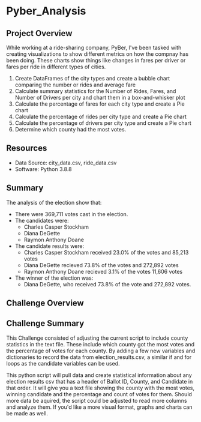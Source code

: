 # Pyber_Analysis

## Project Overview
While working at a ride-sharing company, PyBer, I've been tasked with creating visualizations to show different metrics on how the compnay has been doing. These charts show things like changes in fares per driver or fares per ride in different types of cities.

1. Create DataFrames of the city types and create a bubble chart comparing the number or rides and average fare
2. Calculate summary statistics for the Number of Rides, Fares, and Number of Drivers per city and chart them in a box-and-whisker plot
3. Calculate the percentage of fares for each city type and create a Pie chart
4. Calculate the percentage of rides per city type and create a Pie chart
5. Calculate the percentage of drivers per city type and create a Pie chart
6. Determine which county had the most votes.

## Resources
- Data Source: city_data.csv, ride_data.csv
- Software: Python 3.8.8

## Summary
The analysis of the election show that:
- There were 369,711 votes cast in the election.
- The candidates were:
    - Charles Casper Stockham
    - Diana DeGette
    - Raymon Anthony Doane
- The candidate results were:
    - Charles Casper Stockham received 23.0% of the votes and 85,213 votes
    - Diana DeGette recieved 73.8% of the votes and 272,892 votes
    - Raymon Anthony Doane recieved 3.1% of the votes 11,606 votes
- The winner of the election was:
    - Diana DeGette, who received 73.8% of the vote and 272,892 votes.
## Challenge Overview

## Challenge Summary


This Challenge consisted of adjusting the current script to include county statistics in the text file. These include which county got the most votes and the percentage of votes for each county. By adding a few new variables and dictionaries to record the data from election_results.csv, a similar if and for loops as the candidate variables can be used. 

This python script will pull data and create statistical information about any election results csv that has a header of Ballot ID, County, and Candidate in that order. It will give you a text file showing the county with the most votes, winning candidate and the percentage and count of votes for them. Should more data be aquired, the script could be adjusted to read more columns and analyze them. If you'd like a more visual format, graphs and charts can be made as well. 